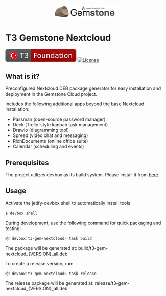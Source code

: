<p align="center">
    <picture>
        <source media="(prefers-color-scheme: dark)" srcset=".meta/logo-dark.png" width="40%" />
        <source media="(prefers-color-scheme: light)" srcset=".meta/logo-light.png" width="40%" />
        <img alt="T3 Foundation" src=".meta/logo-light.png" width="40%" />
    </picture>
</p>

# T3 Gemstone Nextcloud

 [![T3 Foundation](./.meta/t3-foundation.svg)](https://www.t3vakfi.org/en) [![License](https://img.shields.io/badge/License-Apache_2.0-blue.svg)](https://opensource.org/licenses/Apache-2.0)

## What is it?

Preconfigured Nextcloud DEB package generator for easy installation and deployment in the Gemstone Cloud project.

Includes the following additional apps beyond the base Nextcloud installation:

- Passman (open-source password manager)
- Deck (Trello-style kanban task management)
- Drawio (diagramming tool)
- Spreed (video chat and messaging)
- RichDocuments (online office suite)
- Calendar (scheduling and events)

## Prerequisites

The project utilizes devbox as its build system. Please install it from [here](https://www.jetify.com/docs/devbox/installing_devbox/).

## Usage

Activate the jetify-devbox shell to automatically install tools

```bash
$ devbox shell
```

During development, use the following command for quick packaging and testing:

```bash
📦 devbox:t3-gem-nextcloud> task build
```

The package will be generated at: build/t3-gem-nextcloud_{VERSION}_all.deb

To create a release version, run:

```bash
📦 devbox:t3-gem-nextcloud> task release
```

The release package will be generated at: release/t3-gem-nextcloud_{VERSION}_all.deb
